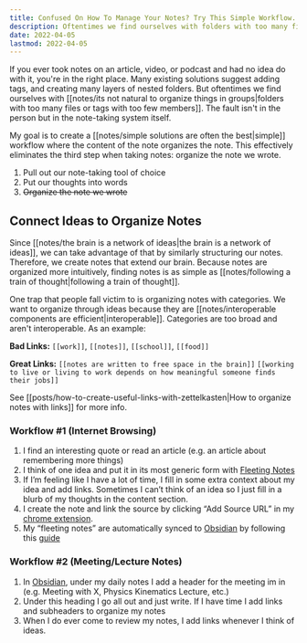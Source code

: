 ```yaml
---
title: Confused On How To Manage Your Notes? Try This Simple Workflow.
description: Oftentimes we find ourselves with folders with too many files or tags with too few members. The fault isn't in the person but in the note-taking system itself.
date: 2022-04-05
lastmod: 2022-04-05
---
```

If you ever took notes on an article, video, or podcast and had no idea do with it, you're in the right place. Many existing solutions suggest adding tags, and creating many layers of nested folders. But oftentimes we find ourselves with [[notes/its not natural to organize things in groups|folders with too many files or tags with too few members]]. The fault isn't in the person but in the note-taking system itself.

My goal is to create a [[notes/simple solutions are often the best|simple]] workflow where the content of the note organizes the note. This effectively eliminates the third step when taking notes: organize the note we wrote. 

1. Pull out our note-taking tool of choice
2. Put our thoughts into words
3. <strike>Organize the note we wrote</strike>

## Connect Ideas to Organize Notes
Since [[notes/the brain is a network of ideas|the brain is a network of ideas]], we can take advantage of that by similarly structuring our notes. Therefore, we create notes that extend our brain. Because notes are organized more intuitively, finding notes is as simple as [[notes/following a train of thought|following a train of thought]].

One trap that people fall victim to is organizing notes with categories. We want to organize through ideas because they are [[notes/interoperable components are efficient|interoperable]]. Categories are too broad and aren't interoperable. As an example:

**Bad Links:** `[[work]]`, `[[notes]]`, `[[school]]`, `[[food]]`

**Great Links:**  `[[notes are written to free space in the brain]]` `[[working to live or living to work depends on how meaningful someone finds their jobs]]`

See [[posts/how-to-create-useful-links-with-zettelkasten|How to organize notes with links]] for more info.

### Workflow #1 (Internet Browsing)
1. I find an interesting quote or read an article (e.g. an article about remembering more things)
2. I think of one idea and put it in its most generic form with [Fleeting Notes](https://fleetingnotes.app)
3. If I’m feeling like I have a lot of time, I fill in some extra context about my idea and add links. Sometimes I can’t think of an idea so I just fill in a blurb of my thoughts in the content section.
4. I create the note and link the source by clicking “Add Source URL” in my [chrome extension](https://chrome.google.com/webstore/detail/fleeting-notes/gcplhmogdjioeaenmehmapbdonklmdnc).
5. My “fleeting notes” are automatically synced to [Obsidian](https://obsidian.md/) by following this [guide](https://www.thinkwong.com/how-to-sync-obsidian-with-fleeting-notes/)

### Workflow #2 (Meeting/Lecture Notes)
1. In [Obsidian](https://obsidian.md/), under my daily notes I add a header for the meeting im in (e.g. Meeting with X, Physics Kinematics Lecture, etc.)
2. Under this heading I go all out and just write. If I have time I add links and subheaders to organize my notes
3. When I do ever come to review my notes, I add links whenever I think of ideas.
